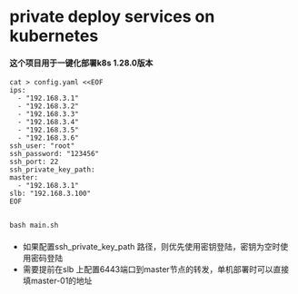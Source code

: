 # private deploy services on kubernetes


#### 这个项目用于一键化部署k8s 1.28.0版本
```
cat > config.yaml <<EOF
ips: 
  - "192.168.3.1"
  - "192.168.3.2"
  - "192.168.3.3"
  - "192.168.3.4"
  - "192.168.3.5"
  - "192.168.3.6"
ssh_user: "root"
ssh_password: "123456"
ssh_port: 22
ssh_private_key_path: 
master:
  - "192.168.3.1"
slb: "192.168.3.100"
EOF


bash main.sh
```

#### 
- 如果配置ssh_private_key_path 路径，则优先使用密钥登陆，密钥为空时使用密码登陆
- 需要提前在slb 上配置6443端口到master节点的转发，单机部署时可以直接填master-01的地址